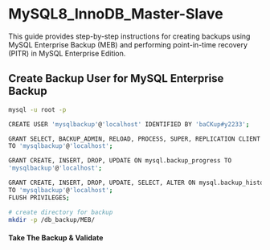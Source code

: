 # MySQL8_InnoDB_Master-Slave
This guide provides step-by-step instructions for creating backups using MySQL Enterprise Backup (MEB) and performing point-in-time recovery (PITR) in MySQL Enterprise Edition.


## Create Backup User for MySQL Enterprise Backup

```bash
mysql -u root -p

CREATE USER 'mysqlbackup'@'localhost' IDENTIFIED BY 'baCKup#y2233';

GRANT SELECT, BACKUP_ADMIN, RELOAD, PROCESS, SUPER, REPLICATION CLIENT ON *.*
TO 'mysqlbackup'@'localhost';

GRANT CREATE, INSERT, DROP, UPDATE ON mysql.backup_progress TO
'mysqlbackup'@'localhost';

GRANT CREATE, INSERT, DROP, UPDATE, SELECT, ALTER ON mysql.backup_history
TO 'mysqlbackup'@'localhost';
FLUSH PRIVILEGES;

# create directory for backup
mkdir -p /db_backup/MEB/
```

#### Take The Backup & Validate


